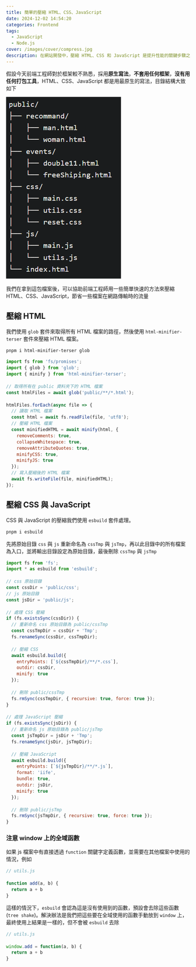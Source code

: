 ```yaml
---
title: 簡單的壓縮 HTML、CSS、JavaScript
date: 2024-12-02 14:54:20
categories: Frontend
tags:
  - JavaScript
  - Node.js
cover: /images/cover/compress.jpg
description: 在網站開發中，壓縮 HTML、CSS 和 JavaScript 是提升性能的關鍵步驟之一。這篇文章介紹了幾個實用的套件，能有效減少檔案大小，縮短加載時間。
---
```


假設今天前端工程師對於框架較不熟悉，採用**原生寫法**，**不套用任何框架**，**沒有用任何打包工具**，HTML、CSS、JavaScript 都是用最原生的寫法，目錄結構大致如下

![file-structure](/images/posts/minify-web-files/file-structure.png)

我們在拿到這包檔案後，可以協助前端工程師用一些簡單快速的方法來壓縮 HTML、CSS、JavaScript，節省一些檔案在網路傳輸時的流量

## 壓縮 HTML

我們使用 `glob` 套件來取得所有 HTML 檔案的路徑，然後使用 `html-minifier-terser` 套件來壓縮 HTML 檔案。

```Bash
pnpm i html-minifier-terser glob
```

```JavaScript
import fs from 'fs/promises';
import { glob } from 'glob';
import { minify } from 'html-minifier-terser';

// 取得所有在 public 資料夾下的 HTML 檔案
const htmlFiles = await glob('public/**/*.html');

htmlFiles.forEach(async file => {
  // 讀取 HTML 檔案
  const html = await fs.readFile(file, 'utf8');
  // 壓縮 HTML 檔案
  const minifiedHTML = await minify(html, {
    removeComments: true,
    collapseWhitespace: true,
    removeAttributeQuotes: true,
    minifyCSS: true,
    minifyJS: true
  });
  // 寫入壓縮後的 HTML 檔案
  await fs.writeFile(file, minifiedHTML);
});
```

## 壓縮 CSS 與 JavaScript

CSS 與 JavaScript 的壓縮我們使用 `esbuild` 套件處理。

```Bash
pnpm i esbuild
```

先將原始目錄 `css` 與 `js` 重新命名為 `cssTmp` 與 `jsTmp`，再以此目錄中的所有檔案為入口，並將輸出目錄設定為原始目錄，最後刪除 `cssTmp` 與 `jsTmp`

```JavaScript
import fs from 'fs';
import * as esbuild from 'esbuild';

// css 原始目錄
const cssDir = 'public/css';
// js 原始目錄
const jsDir = 'public/js';

// 處理 CSS 壓縮
if (fs.existsSync(cssDir)) {
  // 重新命名 css 原始目錄為 public/cssTmp
  const cssTmpDir = cssDir + 'Tmp';
  fs.renameSync(cssDir, cssTmpDir);

  // 壓縮 CSS
  await esbuild.build({
    entryPoints: [`${cssTmpDir}/**/*.css`],
    outdir: cssDir,
    minify: true
  });

  // 刪除 public/cssTmp
  fs.rmSync(cssTmpDir, { recursive: true, force: true });
}

// 處理 JavaScript 壓縮
if (fs.existsSync(jsDir)) {
  // 重新命名 js 原始目錄為 public/jsTmp
  const jsTmpDir = jsDir + 'Tmp';
  fs.renameSync(jsDir, jsTmpDir);

  // 壓縮 JavaScript
  await esbuild.build({
    entryPoints: [`${jsTmpDir}/**/*.js`],
    format: 'iife',
    bundle: true,
    outdir: jsDir,
    minify: true
  });

  // 刪除 public/jsTmp
  fs.rmSync(jsTmpDir, { recursive: true, force: true });
}
```

### 注意 window 上的全域函數

如果 js 檔案中有直接透過 `function` 關鍵字定義函數，並需要在其他檔案中使用的情況，例如

```JavaScript
// utils.js

function add(a, b) {
  return a + b
}
```

這樣的情況下，`esbuild` 會認為這是沒有使用到的函數，預設會去除這些函數 (`tree shake`)。解決辦法是我們把這些要在全域使用的函數手動放到 `window` 上，最終使用上結果是一樣的，但不會被 `esbuild` 去除

```JavaScript
// utils.js

window.add = function(a, b) {
  return a + b
}
```
